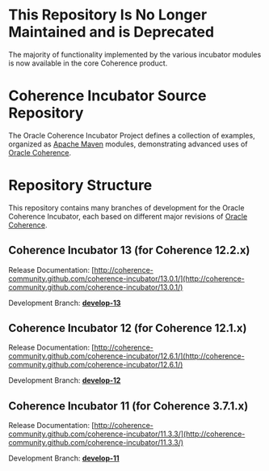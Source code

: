 This Repository Is No Longer Maintained and is Deprecated
=========================================================

The majority of functionality implemented by the various incubator modules is now available in the core Coherence product.


Coherence Incubator Source Repository
=====================================

The Oracle Coherence Incubator Project defines a collection of
examples, organized as [Apache Maven](http://maven.apache.org/) modules, demonstrating
advanced uses of [Oracle Coherence](http://www.oracle.com/technology/products/coherence/index.html).

Repository Structure
====================

This repository contains many branches of development for the Oracle Coherence Incubator, 
each based on different major revisions of [Oracle Coherence](http://www.oracle.com/technology/products/coherence/index.html).

Coherence Incubator 13 (for Coherence 12.2.x)
----------------------------------------------

Release Documentation: [http://coherence-community.github.com/coherence-incubator/13.0.1/](http://coherence-community.github.com/coherence-incubator/13.0.1/)

Development Branch: [**develop-13**](https://github.com/coherence-community/coherence-incubator/tree/develop-13) 

Coherence Incubator 12 (for Coherence 12.1.x)
----------------------------------------------

Release Documentation: [http://coherence-community.github.com/coherence-incubator/12.6.1/](http://coherence-community.github.com/coherence-incubator/12.6.1/)

Development Branch: [**develop-12**](https://github.com/coherence-community/coherence-incubator/tree/develop-12) 

Coherence Incubator 11 (for Coherence 3.7.1.x)
----------------------------------------------

Release Documentation: [http://coherence-community.github.com/coherence-incubator/11.3.3/](http://coherence-community.github.com/coherence-incubator/11.3.3/)

Development Branch: [**develop-11**](https://github.com/coherence-community/coherence-incubator/tree/develop-11) 

